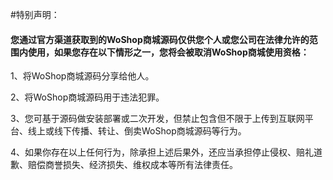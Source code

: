 
#特别声明：
#### 您通过官方渠道获取到的WoShop商城源码仅供您个人或您公司在法律允许的范围内使用，如果您存在以下情形之一，您将会被取消WoShop商城使用资格：

1、将WoShop商城源码分享给他人。

2、将WoShop商城源码用于违法犯罪。

3、您可基于源码做安装部署或二次开发，但禁止包含但不限于上传到互联网平台、线上或线下传播、转让、倒卖WoShop商城源码等行为。

4、如果你存在以上任何行为，除承担上述后果外，还应当承担停止侵权、赔礼道歉、赔偿商誉损失、经济损失、维权成本等所有法律责任。
